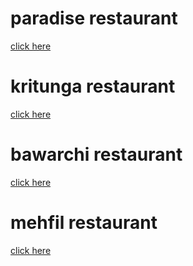 <html>
    <head>
        <body>
            <h1>paradise restaurant</h1>
            <a href="./paradise.html">click here</a>
            <h1>kritunga restaurant</h1>
            <a href="./kritunga.html">click here</a>
            <h1>bawarchi restaurant</h1>
            <a href="./bawarchi.html">click here</a>
            <h1>mehfil restaurant</h1>
            <a href="./mehfil.html">click here</a>
        </body>
    </head>
</html>
